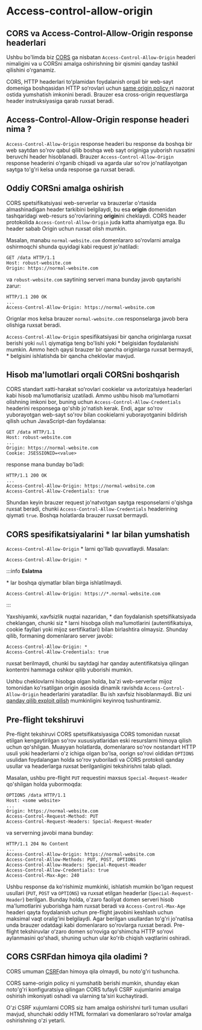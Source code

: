 # Access-control-allow-origin

## CORS va Access-Control-Allow-Origin response headerlari <a href="#access-control-allow-origin-response-headeri-nima" id="access-control-allow-origin-response-headeri-nima"></a>

Ushbu bo'limda biz [CORS](../cors/cross-origin-resource-sharing-cors.md) ga nisbatan `Access-Control-Allow-Origin` headeri nimaligini va u CORSni amalga oshirishning bir qismini qanday tashkil qilishini o'rganamiz.

CORS, HTTP headerlari toʻplamidan foydalanish orqali bir web-sayt domeniga boshqasidan HTTP soʻrovlari uchun [same origin policy ](same-orign-policy)ni nazorat ostida yumshatish imkonini beradi. Brauzer esa cross-origin requestlarga header instruksiyasiga qarab ruxsat beradi.

## Access-Control-Allow-Origin response headeri nima ? <a href="#access-control-allow-origin-response-headeri-nima" id="access-control-allow-origin-response-headeri-nima"></a>

`Access-Control-Allow-Origin` response headeri bu response da boshqa bir web saytdan so'rov qabul qilib boshqa web sayt originiga yuborish ruxsatini beruvchi header hisoblanadi. Brauzer `Access-Control-Allow-Origin` response headerini o'rganib chiqadi va agarda ular so'rov jo'natilayotgan saytga to'g'ri kelsa unda response ga ruxsat beradi.

## Oddiy CORSni amalga oshirish <a href="#oddiy-cross-origin-resource-sharing-ni-amalga-oshirish" id="oddiy-cross-origin-resource-sharing-ni-amalga-oshirish"></a>

CORS spetsifikatsiyasi web-serverlar va brauzerlar o'rtasida almashinadigan header tarkibini belgilaydi, bu esa **origin** domenidan tashqaridagi web-resurs so'rovlarining **origin**ini cheklaydi. CORS header protokolida `Access-Control-Allow-Origin` juda katta ahamiyatga ega. Bu header sabab Origin uchun ruxsat olish mumkin.

Masalan, manabu `normal-website.com` domenlararo so'rovlarni amalga oshirmoqchi shunda quyidagi kabi request jo'natiladi:

```http
GET /data HTTP/1.1
Host: robust-website.com
Origin: https://normal-website.com 
```

va `robust-website.com` saytining serveri mana bunday javob qaytarishi zarur:

```http
HTTP/1.1 200 OK
...
Access-Control-Allow-Origin: https://normal-website.com
```

Orignlar mos kelsa brauzer `normal-website.com` responselarga javob bera olishiga ruxsat beradi.

`Access-Control-Allow-Origin` spesifikatsiyasi bir qancha originlarga ruxsat berishi yoki `null` qiymatiga teng bo'lishi yoki \* belgisidan foydalanishi mumkin. Ammo hech qaysi brauzer bir qancha originlarga ruxsat bermaydi, \* belgisini ishlatishda bir qancha cheklovlar mavjud.

## Hisob ma'lumotlari orqali CORSni boshqarish <a href="#cross-origin-resource-sharing-ni-hisobga-olish-malumotlari-bilan-qolga-olish" id="cross-origin-resource-sharing-ni-hisobga-olish-malumotlari-bilan-qolga-olish"></a>

CORS standart xatti-harakat soʻrovlari cookielar va avtorizatsiya headerlari kabi hisob maʼlumotlarisiz uzatiladi. Ammo ushbu hisob ma'lumotlarni olishning imkoni bor, buning uchun `Access-Control-Allow-Credentials` headerini responsega qo'shib jo'natish kerak. Endi, agar so'rov yuborayotgan web-sayt so'rov bilan cookielarni yuborayotganini bildirish qilish uchun JavaScript-dan foydalansa:

```http
GET /data HTTP/1.1
Host: robust-website.com
...
Origin: https://normal-website.com
Cookie: JSESSIONID=<value>
```

response mana bunday bo'ladi:

```http
HTTP/1.1 200 OK
...
Access-Control-Allow-Origin: https://normal-website.com
Access-Control-Allow-Credentials: true
```

Shundan keyin brauzer request jo'natvotgan saytga responselarni o'qishga ruxsat beradi, chunki `Access-Control-Allow-Credentials` headerining qiymati `true`. Boshqa holatlarda brauzer ruxsat bermaydi.

## CORS spesifikatsiyalarini \* lar bilan yumshatish <a href="#cors-spesifikatsiyalarini-wildcardlar-bilan-yumshatish" id="cors-spesifikatsiyalarini-wildcardlar-bilan-yumshatish"></a>

`Access-Control-Allow-Origin` \* larni qo'llab quvvatlaydi. Masalan:

```http
Access-Control-Allow-Origin: *
```

:::info **Eslatma**

\* lar boshqa qiymatlar bilan birga ishlatilmaydi.

```
Access-Control-Allow-Origin: https://*.normal-website.com
```
:::

Yaxshiyamki, xavfsizlik nuqtai nazaridan, \* dan foydalanish spetsifikatsiyada cheklangan, chunki siz \* larni hisobga olish maʼlumotlarini (autentifikatsiya, cookie fayllari yoki mijoz sertifikatlari) bilan birlashtira olmaysiz. Shunday qilib, formaning domenlararo server javobi:

```http
Access-Control-Allow-Origin: *
Access-Control-Allow-Credentials: true
```

ruxsat berilmaydi, chunki bu saytdagi har qanday autentifikatsiya qilingan kontentni hammaga oshkor qilib yuborishi mumkin.

Ushbu cheklovlarni hisobga olgan holda, ba'zi web-serverlar mijoz tomonidan ko'rsatilgan origin asosida dinamik ravishda `Access-Control-Allow-Origin` headerlarini yaratadilar. Bu ish xavfsiz hisoblanmaydi. Biz uni [qanday qilib exploit qilish](cross-origin-resource-sharing-cors#server-tomonidan-yaratilgan-acao-header-idan-client-specified-origin-header-i-kelib-chiqishi) mumkinligini keyinroq tushuntiramiz.

## Pre-flight tekshiruvi <a href="#pre-flight-tekshiruvi" id="pre-flight-tekshiruvi"></a>

Pre-flight tekshiruvi CORS spetsifikatsiyasiga CORS tomonidan ruxsat etilgan kengaytirilgan soʻrov xususiyatlaridan eski resurslarni himoya qilish uchun qoʻshilgan. Muayyan holatlarda, domenlararo so'rov nostandart HTTP usuli yoki headerlarni o'z ichiga olgan bo'lsa, oorign so'rovi oldidan `OPTIONS` usulidan foydalangan holda so'rov yuboriladi va CORS protokoli qanday usullar va headerlarga ruxsat berilganligini tekshirishni talab qiladi.

Masalan, ushbu pre-flight `PUT` requestini maxsus `Special-Request-Header` qo'shilgan holda yubormoqda:

```http
OPTIONS /data HTTP/1.1
Host: <some website>
...
Origin: https://normal-website.com
Access-Control-Request-Method: PUT
Access-Control-Request-Headers: Special-Request-Header
```

va serverning javobi mana bunday:

```http
HTTP/1.1 204 No Content
...
Access-Control-Allow-Origin: https://normal-website.com
Access-Control-Allow-Methods: PUT, POST, OPTIONS
Access-Control-Allow-Headers: Special-Request-Header
Access-Control-Allow-Credentials: true
Access-Control-Max-Age: 240
```

Ushbu response da ko'rishimiz mumkinki, ishlatish mumkin bo'lgan request usullari (`PUT`, `POST` va `OPTIONS`) va ruxsat etilgan headerlar (`Special-Request-Header`) berilgan. Bunday holda, o'zaro faoliyat domen serveri hisob ma'lumotlarini yuborishga ham ruxsat beradi va `Access-Control-Max-Age` headeri qayta foydalanish uchun pre-flight javobini keshlash uchun maksimal vaqt oralig'ini belgilaydi. Agar berilgan usullardan to'g'ri jo'natilsa unda brauzer odatdagi kabi domenlararo so'rovlarga ruxsat beradi. Pre-flight tekshiruvlar oʻzaro domen soʻroviga qoʻshimcha HTTP soʻrovi aylanmasini qoʻshadi, shuning uchun ular koʻrib chiqish vaqtlarini oshiradi.

## CORS CSRFdan himoya qila oladimi ? <a href="#cors-csrf-ga-qarshi-turib-bera-oladimi" id="cors-csrf-ga-qarshi-turib-bera-oladimi"></a>

CORS umuman [CSRF](../csrf/)dan himoya qila olmaydi, bu noto'g'ri tushuncha.

CORS same-origin policy ni yumshatib berishi mumkin, shunday ekan noto'g'ri konfiguratsiya qilingan CORS tufayli CSRF xujumlarini amalga oshirish imkoniyati oshadi va ularning ta'siri kuchaytiradi.

O'zi CSRF xujumlarni CORS siz ham amalga oshirishni turli tuman usullari mavjud, shunchaki oddiy HTML formalari va domenlararo so'rovlar amalga oshirishning o'zi yetarli.
